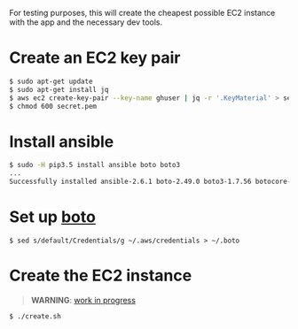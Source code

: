 For testing purposes, this will create the cheapest possible EC2 instance with the app and the
necessary dev tools.

# Create an EC2 key pair

```bash
$ sudo apt-get update
$ sudo apt-get install jq
$ aws ec2 create-key-pair --key-name ghuser | jq -r '.KeyMaterial' > secret.pem
$ chmod 600 secret.pem
```

# Install ansible

```bash
$ sudo -H pip3.5 install ansible boto boto3
...
Successfully installed ansible-2.6.1 boto-2.49.0 boto3-1.7.56 botocore-1.10.56 [...]
```

# Set up [boto](http://boto.cloudhackers.com/en/latest/getting_started.html)

```
$ sed s/default/Credentials/g ~/.aws/credentials > ~/.boto
```

# Create the EC2 instance

> **WARNING**: [work in progress](create.yml)

```bash
$ ./create.sh
```
